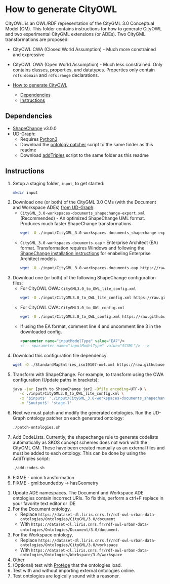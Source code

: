 # How to generate CityOWL

CityOWL is an OWL/RDF representation of the CityGML 3.0 Conceptual Model (CM). This folder contains instructions for how to generate CityOWL and two experimental CityGML extensions (or ADEs). Two CityGML transformations are proposed:

- CityOWL CWA (Closed World Assumption) - Much more constrained and expressive
- CityOWL OWA (Open World Assumption) - Much less constrained. Only contains classes, properties, and datatypes. Properties only contain `rdfs:domain` and `rdfs:range` declarations.

- [How to generate CityOWL](#how-to-generate-cityowl)
  - [Dependencies](#dependencies)
  - [Instructions](#instructions)

## Dependencies

- [ShapeChange](https://shapechange.github.io/ShapeChange/3.0.0/get%20started/Get_Started.html) v3.0.0
- UD-Graph:
  - Requires [Python3](https://www.python.org/downloads/)
  - Download the [ontology patcher](https://github.com/VCityTeam/UD-Graph/blob/a012111a935e0dd8eb9d661fbbfb4110e55561d0/Transformations/ShapeChange/ontologyPatcher.py) script to the same folder as this readme
  - Download [addTriples](https://github.com/VCityTeam/UD-Graph/blob/a012111a935e0dd8eb9d661fbbfb4110e55561d0/Transformations/utilities/add_triples.py) script to the same folder as this readme

## Instructions

1. Setup a staging folder, `input`, to get started:
   ```bash
   mkdir input
   ```
2. Download one (or both) of the CityGML 3.0 CMs (with the Document and Workspace ADEs) [from UD-Graph](https://github.com/VCityTeam/UD-Graph/tree/a012111a935e0dd8eb9d661fbbfb4110e55561d0/Transformations/test-data/UML):
   - `CityGML_3.0-workspaces-documents_shapechange-export.xml` (Recommended) - An optimized ShapeChange UML format. Produces much faster ShapeChange transformations.
      ```bash
      wget -O ./input/CityGML_3.0-workspaces-documents_shapechange-export.xml https://raw.githubusercontent.com/VCityTeam/UD-Graph/master/Transformations/test-data/UML/CityGML_3.0-workspaces-documents_shapechange-export.xml
      ```
   - `CityGML_3.0-workspaces-documents.eap` - Enterprise Architect (EA) format. Transformation requires Windows and following the [ShapeChange installation instructions](#dependencies) for enabeling Enterprise Architect models.
      ```bash
      wget -O ./input/CityGML_3.0-workspaces-documents.eap https://raw.githubusercontent.com/VCityTeam/UD-Graph/master/Transformations/test-data/UML/CityGML_3.0-workspaces-documents.eap
      ```
3. Download one (or both) of the following ShapeChange configuration files:
   - For CityOWL OWA: `CityGML3.0_to_OWL_lite_config.xml`
      ```bash
      wget -O ./input/CityGML3.0_to_OWL_lite_config.xml https://raw.githubusercontent.com/VCityTeam/UD-Graph/master/Transformations/ShapeChange/CityGML3.0_to_OWL_lite_config.xml
      ```
   - For CityOWL CWA: `CityGML3.0_to_OWL_config.xml`
      ```bash
      wget -O ./input/CityGML3.0_to_OWL_config.xml https://raw.githubusercontent.com/VCityTeam/UD-Graph/master/Transformations/ShapeChange/CityGML3.0_to_OWL_config.xml
      ```
   - If using the EA format, comment line 4 and uncomment line 3 in the downloaded config.
      ```xml
      <parameter name="inputModelType" value="EA7"/>
      <!-- <parameter name="inputModelType" value="SCXML"/> -->
      ```
4. Download this configuration file dependency:
      ```bash
      wget -O ./StandardMapEntries_iso19107-owl.xml https://raw.githubusercontent.com/VCityTeam/UD-Graph/master/Transformations/ShapeChange/StandardMapEntries_iso19107-owl.xml
      ```
5. Transform with ShapeChange. For example, to transform using the OWA configuration (Update paths in brackets):
      ```bash
      java -jar [path to ShapeChange jar] -Dfile.encoding=UTF-8 \
         -c ./input/CityGML3.0_to_OWL_lite_config.xml \
         -x '$input$' './input/CityGML_3.0-workspaces-documents_shapechange-export.xml' \
         -x '$output$' 'stage-1'
      ```
6. Next we must patch and modify the generated ontologies. Run the UD-Graph ontology patcher on each generated ontology:
      ```bash
      ./patch-ontologies.sh
      ```
7. Add CodeLists. Currently, the shapechange rule to generate codelists automatically as SKOS concept schemes does not work with the CityGML CM. These have been created manually as an external files and must be added to each ontology. This can be done by using the AddTriples script:
   ```bash
   ./add-codes.sh
   ```
8. FIXME - union transformation
9. FIXME - gml:boundedby -> hasGeometry
<!-- 9.  FIXME - double check alignments -->
1.  Update ADE namespaces. The Document and Workspace ADE ontologies contain incorrect URIs. To fix this, perform a ctrl+F replace in your favorite text editor or IDE
   1. For the Document ontology, 
      - Replace `https://dataset-dl.liris.cnrs.fr/rdf-owl-urban-data-ontologies/Ontologies/CityGML/3.0/document`
      - With `https://dataset-dl.liris.cnrs.fr/rdf-owl-urban-data-ontologies/Ontologies/Document/3.0/document`. 
   2. For the Workspace ontology, 
      - Replace `https://dataset-dl.liris.cnrs.fr/rdf-owl-urban-data-ontologies/Ontologies/CityGML/3.0/workspace`
      - With `https://dataset-dl.liris.cnrs.fr/rdf-owl-urban-data-ontologies/Ontologies/Workspace/3.0/workspace`
2.  Other
3.  (Optional) test with [Protégé](https://protege.stanford.edu/software.php#desktop-protege) that the ontologies load.
   1. Test with and without importing external ontologies online.
   2. Test ontologies are logically sound with a reasoner.
